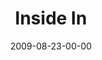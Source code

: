 ---
layout: message
category: message
series: "Inside Out"
title: "Inside In"
date: 2009-08-23-00-00
message_id: 578
audio: "http://s3.amazonaws.com/crossroads-media/messages/audio/InsideOut2.mp3"
audio-duration: "40:00"
notes-description: ""
notes: "http://s3.amazonaws.com/crossroads-media/documents/SN_08_22-23_09.pdf"
notes-title: "Inside In (Study Notes)"
program: "http://s3.amazonaws.com/crossroads-media/documents/0822_23Program.pdf"
description: "Brian Tome discusses the dynamics of growth and why Crossroads is setup to be an environment of growth."
video: "http://s3.amazonaws.com/crossroads-media/messages/video/InsideOut2.mp4"
video-duration: "40:00"
video-image: "http://s3.amazonaws.com/crossroads-media/images/InsideOut2-still.jpg"
tag: 
 - growth
 - vision
 - tome
 - crossroads
 - community-groups
 - community
 - bible
 - prayer
explicit: false
---